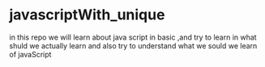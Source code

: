 # javascriptWith_unique
in this repo we will learn about java script in basic ,and try  to learn in what shuld we actually learn and also try to understand what we sould we learn of javaScript 
